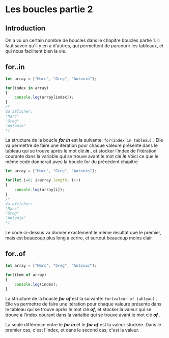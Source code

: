 # Les boucles partie 2
## Introduction

On a vu un certain nombre de boucles dans le chapitre boucles partie 1.
Il faut savoir qu'il y en a d'autres, qui permettent de parcourir les tableaux, et qui nous facilitent bien la vie.

## for..in

```JavaScript
let array = ["Marc", "Greg", "Antonio"];

for(index in array)
{
    console.log(array[index]);
}
/*
Va afficher:
"Marc"
"Greg"
"Antonio"
*/
```

La structure de la boucle ___for in___ est la suivante: `for(index in tableau)` .
Elle va permettre de faire une itération pour chaque valeure présente dans le tableau qui se trouve après le mot clé ___in___ , et stocker l'index de l'itération courante dans la variable qui se trouve avant le mot clé ___in___
Voici ce que le même code donnerait avec la boucle for du précédent chapitre

```JavaScript
let array = ["Marc", "Greg", "Antonio"];

for(let i=0; i<array.length; i++)
{
    console.log(array[i]);
}
/*
Va afficher:
"Marc"
"Greg"
"Antonio"
*/
```

Le code ci-dessus va donner exactement le même résultat que le premier, mais est beaucoup plus long à écrire, et surtout beaucoup moins clair

## for..of

```JavaScript
let array = ["Marc", "Greg", "Antonio"];

for(item of array)
{
    console.log(index);
}
```

La structure de la boucle ___for of___ est la suivante: `for(valeur of tableau)` .
Elle va permettre de faire une itération pour chaque valeure présente dans le tableau qui se trouve après le mot clé ___of___, et stocker la valeur qui se trouve à l'index courant dans la varialbe qui se trouve avant le mot clé ___of___ .

La seule différence entre le ___for in___ et le ___for of___ est la valeur stockée. Dans le premier cas, c'est l'index, et dans le second cas, c'est la valeur. 